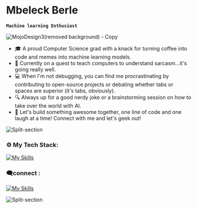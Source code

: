 # Mbeleck Berle
**`Machine learning Enthusiast`**

![MojoDesign3(removed background) - Copy](https://github.com/MbeleckBerle/MbeleckBerle/assets/91129216/83cf9f32-f370-4243-a16f-74348540ab98)

<ul>
<li> 🎓 A proud Computer Science grad with a knack for turning coffee into code and memes into machine learning models.</li>
<li> 🧠 Currently on a quest to teach computers to understand sarcasm...it's going really well.</li>
<li> 💻 When I'm not debugging, you can find me procrastinating by contributing to open-source projects or debating whether tabs or spaces are superior (it's tabs, obviously).</li>
<li> 🔍 Always up for a good nerdy joke or a brainstorming session on how to take over the world with AI.</li>
<li> 🚀 Let's build something awesome together, one line of code and one laugh at a time! Connect with me and let's geek out!</li>
</ul>



![Split-section](images/split%20section.png)

<h3 align="left">⚙ My Tech Stack:</h3>

[![My Skills](https://skillicons.dev/icons?i=python,qt,mysql,sqlite,mongodb,html,css,sass,styledcomponents,js,react,nodejs,graphql&theme=dark)](https://skillicons.dev)

<h3>🗨connect :</h3>

[![My Skills](https://skillicons.dev/icons?i=linkedin&theme=dark)](https://www.linkedin.com/in/mbeleck-b-7a9818255/)


![Split-section](images/split%20section.png)



<!-- ![Split-section](images/split%20section.png)

<img width="500" src="https://metrics.lecoq.io/CHR-onicles" alt="Github Metrics"> -->

